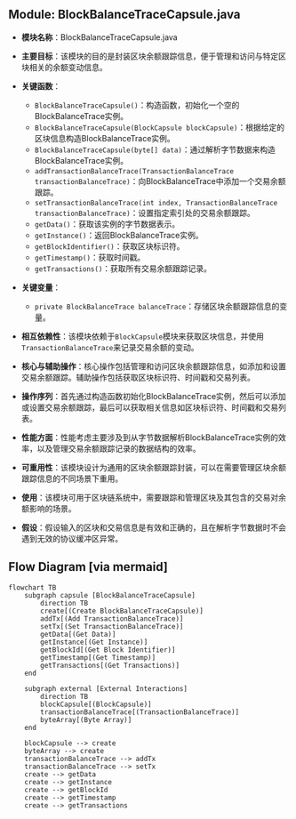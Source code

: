 ## Module: BlockBalanceTraceCapsule.java
- **模块名称**：BlockBalanceTraceCapsule.java

- **主要目标**：该模块的目的是封装区块余额跟踪信息，便于管理和访问与特定区块相关的余额变动信息。

- **关键函数**：
  - `BlockBalanceTraceCapsule()`：构造函数，初始化一个空的BlockBalanceTrace实例。
  - `BlockBalanceTraceCapsule(BlockCapsule blockCapsule)`：根据给定的区块信息构造BlockBalanceTrace实例。
  - `BlockBalanceTraceCapsule(byte[] data)`：通过解析字节数据来构造BlockBalanceTrace实例。
  - `addTransactionBalanceTrace(TransactionBalanceTrace transactionBalanceTrace)`：向BlockBalanceTrace中添加一个交易余额跟踪。
  - `setTransactionBalanceTrace(int index, TransactionBalanceTrace transactionBalanceTrace)`：设置指定索引处的交易余额跟踪。
  - `getData()`：获取该实例的字节数据表示。
  - `getInstance()`：返回BlockBalanceTrace实例。
  - `getBlockIdentifier()`：获取区块标识符。
  - `getTimestamp()`：获取时间戳。
  - `getTransactions()`：获取所有交易余额跟踪记录。

- **关键变量**：
  - `private BlockBalanceTrace balanceTrace`：存储区块余额跟踪信息的变量。

- **相互依赖性**：该模块依赖于`BlockCapsule`模块来获取区块信息，并使用`TransactionBalanceTrace`来记录交易余额的变动。

- **核心与辅助操作**：核心操作包括管理和访问区块余额跟踪信息，如添加和设置交易余额跟踪。辅助操作包括获取区块标识符、时间戳和交易列表。

- **操作序列**：首先通过构造函数初始化BlockBalanceTrace实例，然后可以添加或设置交易余额跟踪，最后可以获取相关信息如区块标识符、时间戳和交易列表。

- **性能方面**：性能考虑主要涉及到从字节数据解析BlockBalanceTrace实例的效率，以及管理交易余额跟踪记录的数据结构的效率。

- **可重用性**：该模块设计为通用的区块余额跟踪封装，可以在需要管理区块余额跟踪信息的不同场景下重用。

- **使用**：该模块可用于区块链系统中，需要跟踪和管理区块及其包含的交易对余额影响的场景。

- **假设**：假设输入的区块和交易信息是有效和正确的，且在解析字节数据时不会遇到无效的协议缓冲区异常。
## Flow Diagram [via mermaid]
```mermaid
flowchart TB
    subgraph capsule [BlockBalanceTraceCapsule]
        direction TB
        create[(Create BlockBalanceTraceCapsule)]
        addTx[(Add TransactionBalanceTrace)]
        setTx[(Set TransactionBalanceTrace)]
        getData[(Get Data)]
        getInstance[(Get Instance)]
        getBlockId[(Get Block Identifier)]
        getTimestamp[(Get Timestamp)]
        getTransactions[(Get Transactions)]
    end

    subgraph external [External Interactions]
        direction TB
        blockCapsule[(BlockCapsule)]
        transactionBalanceTrace[(TransactionBalanceTrace)]
        byteArray[(Byte Array)]
    end

    blockCapsule --> create
    byteArray --> create
    transactionBalanceTrace --> addTx
    transactionBalanceTrace --> setTx
    create --> getData
    create --> getInstance
    create --> getBlockId
    create --> getTimestamp
    create --> getTransactions
```
